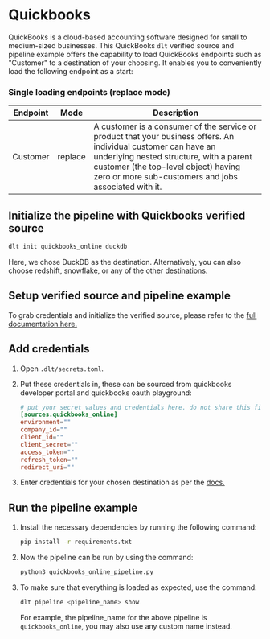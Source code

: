 # Quickbooks

QuickBooks is a cloud-based accounting software designed for small to medium-sized businesses. This QuickBooks `dlt` verified source and pipeline example offers the capability to load QuickBooks endpoints such as "Customer" to a destination of your choosing. It enables you to conveniently load the following endpoint as a start:

### Single loading endpoints (replace mode)

| Endpoint | Mode | Description |
| --- | --- | --- |
| Customer | replace | A customer is a consumer of the service or product that your business offers. An individual customer can have an underlying nested structure, with a parent customer (the top-level object) having zero or more sub-customers and jobs associated with it. |


## Initialize the pipeline with Quickbooks verified source
```bash
dlt init quickbooks_online duckdb
```

Here, we chose DuckDB as the destination. Alternatively, you can also choose redshift, snowflake, or any of the other [destinations.](https://dlthub.com/docs/dlt-ecosystem/destinations/)

## Setup verified source and pipeline example

To grab credentials and initialize the verified source, please refer to the [full documentation here.](https://dlthub.com/docs/dlt-ecosystem/verified-sources/salesforce)

## Add credentials

1. Open `.dlt/secrets.toml`.
2. Put these credentials in, these can be sourced from quickbooks developer portal and quickbooks oauth playground:
    ```toml
    # put your secret values and credentials here. do not share this file and do not push it to github
    [sources.quickbooks_online]
    environment=""
    company_id=""
    client_id=""
    client_secret=""
    access_token=""
    refresh_token=""
    redirect_uri=""
    ```

3. Enter credentials for your chosen destination as per the [docs.](https://dlthub.com/docs/dlt-ecosystem/destinations/)

## Run the pipeline example

1. Install the necessary dependencies by running the following command:
    ```bash
    pip install -r requirements.txt
    ```

2. Now the pipeline can be run by using the command:
    ```bash
    python3 quickbooks_online_pipeline.py
    ```

3. To make sure that everything is loaded as expected, use the command:
    ```bash
    dlt pipeline <pipeline_name> show
    ```

    For example, the pipeline_name for the above pipeline is `quickbooks_online`, you may also use any custom name instead.


